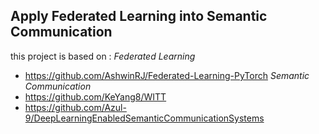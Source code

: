**Apply Federated Learning into Semantic Communication**
---
this project is based on :
*Federated Learning*
+ https://github.com/AshwinRJ/Federated-Learning-PyTorch
*Semantic Communication*
+ https://github.com/KeYang8/WITT
+ https://github.com/Azul-9/DeepLearningEnabledSemanticCommunicationSystems
